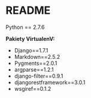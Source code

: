 # README #

Python == 2.7.6

**Pakiety VirtualenV:**

* Django==1.7.1
* Markdown==2.5.2
* Pygments==2.0.1
* argparse==1.2.1
* django-filter==0.9.1
* djangorestframework==3.0.1
* wsgiref==0.1.2
